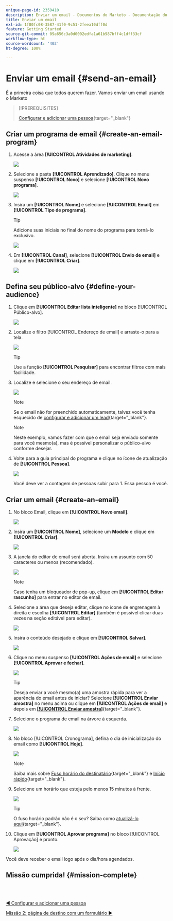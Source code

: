 ```yaml
---
unique-page-id: 2359410
description: Enviar um email - Documentos do Marketo - Documentação do produto
title: Enviar um email
exl-id: 1f80fc08-3587-41f0-9c51-2feea10dff0d
feature: Getting Started
source-git-commit: 09a656c3a0d0002edfa1a61b987bff4c1dff33cf
workflow-type: ht
source-wordcount: '402'
ht-degree: 100%

---
```


# Enviar um email {#send-an-email}

É a primeira coisa que todos querem fazer. Vamos enviar um email usando o Marketo

>[!PREREQUISITES]
>
>[Configurar e adicionar uma pessoa](/help/marketo/getting-started/quick-wins/get-set-up-and-add-a-person.md){target="_blank"}

## Criar um programa de email {#create-an-email-program}

1. Acesse a área **[!UICONTROL Atividades de marketing]**.

   ![](assets/send-an-email-1.png)

1. Selecione a pasta **[!UICONTROL Aprendizado]**. Clique no menu suspenso **[!UICONTROL Novo]** e selecione **[!UICONTROL Novo programa]**.

   ![](assets/send-an-email-2.png)

1. Insira um **[!UICONTROL Nome]** e selecione **[!UICONTROL Email]** em **[!UICONTROL Tipo de programa]**.

   >[!TIP]
   >
   >Adicione suas iniciais no final do nome do programa para torná-lo exclusivo.

   ![](assets/send-an-email-3.png)

1. Em **[!UICONTROL Canal]**, selecione **[!UICONTROL Envio de email]** e clique em **[!UICONTROL Criar]**.

   ![](assets/send-an-email-4.png)

## Defina seu público-alvo {#define-your-audience}

1. Clique em **[!UICONTROL Editar lista inteligente]** no bloco [!UICONTROL Público-alvo].

   ![](assets/send-an-email-5.png)

1. Localize o filtro [!UICONTROL Endereço de email] e arraste-o para a tela.

   ![](assets/send-an-email-6.png)

   >[!TIP]
   >
   >Use a função **[!UICONTROL Pesquisar]** para encontrar filtros com mais facilidade.

1. Localize e selecione o seu endereço de email.

   ![](assets/send-an-email-7.png)

   >[!NOTE]
   >
   >Se o email não for preenchido automaticamente, talvez você tenha esquecido de [configurar e adicionar um lead](/help/marketo/getting-started/quick-wins/get-set-up-and-add-a-person.md){target="_blank"}.

   >[!NOTE]
   >
   >Neste exemplo, vamos fazer com que o email seja enviado somente para você mesmo(a), mas é possível personalizar o público-alvo conforme desejar.

1. Volte para a guia principal do programa e clique no ícone de atualização de **[!UICONTROL Pessoa]**.

   ![](assets/send-an-email-8.png)

   Você deve ver a contagem de pessoas subir para 1. Essa pessoa é você.

## Criar um email {#create-an-email}

1. No bloco Email, clique em **[!UICONTROL Novo email]**.

   ![](assets/send-an-email-9.png)

1. Insira um **[!UICONTROL Nome]**, selecione um **Modelo** e clique em **[!UICONTROL Criar]**.

   ![](assets/send-an-email-10.png)

1. A janela do editor de email será aberta. Insira um assunto com 50 caracteres ou menos (recomendado).

   ![](assets/send-an-email-11.png)

   >[!NOTE]
   >
   >Caso tenha um bloqueador de pop-up, clique em **[!UICONTROL Editar rascunho]** para entrar no editor de email.

1. Selecione a área que deseja editar, clique no ícone de engrenagem à direita e escolha **[!UICONTROL Editar]** (também é possível clicar duas vezes na seção editável para editar).

   ![](assets/send-an-email-12.png)

1. Insira o conteúdo desejado e clique em **[!UICONTROL Salvar]**.

   ![](assets/send-an-email-13.png)

1. Clique no menu suspenso **[!UICONTROL Ações de email]** e selecione **[!UICONTROL Aprovar e fechar]**.

   ![](assets/send-an-email-14.png)

   >[!TIP]
   >
   >Deseja enviar a você mesmo(a) uma amostra rápida para ver a aparência do email antes de iniciar? Selecione **[!UICONTROL Enviar amostra]** no menu acima ou clique em **[!UICONTROL Ações de email]** e depois em [**[!UICONTROL Enviar amostra]**](/help/marketo/product-docs/email-marketing/general/creating-an-email/send-a-sample-email.md){target="_blank"}.

1. Selecione o programa de email na árvore à esquerda.

   ![](assets/send-an-email-15.png)

1. No bloco [!UICONTROL Cronograma], defina o dia de inicialização do email como **[!UICONTROL Hoje]**.

   ![](assets/send-an-email-16.png)

   >[!NOTE]
   >
   >Saiba mais sobre [Fuso horário do destinatário](/help/marketo/product-docs/email-marketing/email-programs/email-program-actions/scheduling-with-recipient-time-zone/schedule-email-programs-with-recipient-time-zone.md){target="_blank"} e [Início rápido](/help/marketo/product-docs/email-marketing/email-programs/email-program-actions/head-start-for-email-programs.md){target="_blank"}.

1. Selecione um horário que esteja pelo menos 15 minutos à frente.

   ![](assets/send-an-email-17.png)

   >[!TIP]
   >
   >O fuso horário padrão não é o seu? Saiba como [atualizá-lo aqui](/help/marketo/product-docs/administration/settings/select-your-language-locale-and-time-zone.md){target="_blank"}.

1. Clique em **[!UICONTROL Aprovar programa]** no bloco [!UICONTROL Aprovação] e pronto.

   ![](assets/send-an-email-18.png)

Você deve receber o email logo após o dia/hora agendados.

## Missão cumprida! {#mission-complete}

<br> 

[◄ Configurar e adicionar uma pessoa](/help/marketo/getting-started/quick-wins/get-set-up-and-add-a-person.md)

[Missão 2: página de destino com um formulário ►](/help/marketo/getting-started/quick-wins/landing-page-with-a-form.md)
